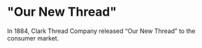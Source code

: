 # "Our New Thread" 

In 1884, Clark Thread Company released “Our New Thread”&nbsp;to the consumer market.